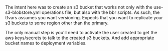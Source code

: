 The intent here was to create an s3 bucket that works not only with the use-s3-blobstore.yml operations file, but also with the bbr scripts.
As such, the tfvars assumes you want versioning.  Expects that you want to replicate your s3 buckets to some region other than the primary.  

The only manual step is you'll need to activate the user created to get the aws keys/secrets to talk to the created s3 buckets.  And add appropriate bucket names to deployment variables.
